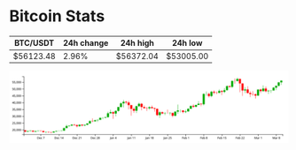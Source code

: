 # Bitcoin Stats

BTC/USDT|24h change|24h high|24h low|
|---|---|---|---|
|$56123.48|2.96%|$56372.04|$53005.00|

<img src="./chart.svg">
